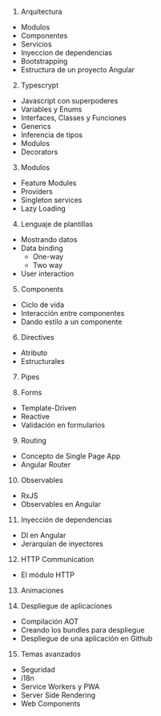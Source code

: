 1. Arquitectura
  - Modulos
  - Componentes
  - Servicios
  - Inyeccion de dependencias
  - Bootstrapping
  - Estructura de un proyecto Angular

2. Typescrypt
  - Javascript con superpoderes
  - Variables y Enums
  - Interfaces, Classes y Funciones
  - Generics
  - Inferencia de tipos
  - Modulos
  - Decorators

3. Modulos
  - Feature Modules
  - Providers
  - Singleton services
  - Lazy Loading

4. Lenguaje de plantillas
  - Mostrando datos
  - Data binding
    - One-way
    - Two way
  - User interaction
  
5. Components
  - Ciclo de vida
  - Interacción entre componentes
  - Dando estilo a un componente

6. Directives
  - Atributo
  - Estructurales

7. Pipes

8. Forms
  - Template-Driven
  - Reactive
  - Validación en formularios

9. Routing
  - Concepto de Single Page App
  - Angular Router

10. Observables
  - RxJS
  - Observables en Angular

11. Inyección de dependencias
  - DI en Angular
  - Jerarquían de inyectores

12. HTTP Communication
  - El módulo HTTP

13. Animaciones

14. Despliegue de aplicaciones
  - Compilación AOT
  - Creando los bundles para despliegue
  - Despliegue de una aplicación en Github

15. Temas avanzados
  - Seguridad
  - i18n
  - Service Workers y PWA
  - Server Side Rendering
  - Web Components 
